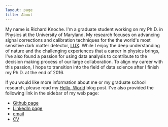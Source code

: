 ```yaml
---
layout: page
title: About
---
```


My name is Richard Knoche.  I'm a graduate student working on my Ph.D. in Physics at the University of Maryland.  My research focuses on advancing signal corrections and calibration techniques for the the world's most sensitive dark matter detector, [LUX](http://luxdarkmatter.org/).  While I enjoy the deep understanding of nature and the challenging experiences that a career in physics brings, I've also found a passion for using data analysis to contribute to the decision making process of our large collaboration.  To align my career with this passion, I hope to transition into the field of data science after I finish my Ph.D. at the end of 2016. 

If you would like more information about me or my graduate school research, please read my [Hello, World](http://www.dealingdata.net/2016/07/08/HelloWorld/) blog post.  I've also provided the following link in the sidebar of my web page:

* [Github page](https://www.github.com/raknoche)
* [LinkedIn page](https://www.linkedin.com/in/richard-knoche-ba8bb1122
)
* [email](mailto:raknoche@dealingdata.net)
* [CV](https://github.com/Raknoche/CV_and_Resume/blob/master/CV/RichardKnoche_CV.pdf)

